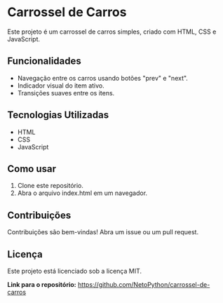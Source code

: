 # Carrossel de Carros

Este projeto é um carrossel de carros simples, criado com HTML, CSS e JavaScript.

## Funcionalidades
* Navegação entre os carros usando botões "prev" e "next".
* Indicador visual do item ativo.
* Transições suaves entre os itens.

## Tecnologias Utilizadas
* HTML
* CSS
* JavaScript

## Como usar
1. Clone este repositório.
2. Abra o arquivo index.html em um navegador.

## Contribuições
Contribuições são bem-vindas! Abra um issue ou um pull request.

## Licença
Este projeto está licenciado sob a licença MIT.

**Link para o repositório:** https://github.com/NetoPython/carrossel-de-carros